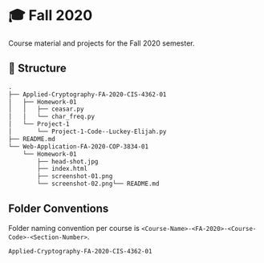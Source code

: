 # 🎓 Fall 2020

Course material and projects for the Fall 2020 semester.

## 🌲 Structure

```txt
.
├── Applied-Cryptography-FA-2020-CIS-4362-01
│   ├── Homework-01
│   │   ├── ceasar.py
│   │   └── char_freq.py
│   └── Project-1
│       └── Project-1-Code--Luckey-Elijah.py
├── README.md
└── Web-Application-FA-2020-COP-3834-01
    └── Homework-01
        ├── head-shot.jpg
        ├── index.html
        ├── screenshot-01.png
        └── screenshot-02.png└── README.md
```

## Folder Conventions

Folder naming convention per course is `<Course-Name>-<FA-2020>-<Course-Code>-<Section-Number>`.

`Applied-Cryptography-FA-2020-CIS-4362-01`
